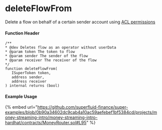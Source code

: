 # deleteFlowFrom

Delete a flow on behalf of a certain sender account using [ACL permissions](../../cfa-access-control-list-acl/)

#### Function Header

```solidity
/**
* @dev Deletes flow as an operator without userData
* @param token The token to flow
* @param sender The sender of the flow
* @param receiver The receiver of the flow
*/
function deleteFlowFrom(
   ISuperToken token,
   address sender,
   address receiver
) internal returns (bool)
```

#### Example Usage

{% embed url="https://github.com/superfluid-finance/super-examples/blob/0b90a34602dc9cab4a10ac59aefebef1bf5384cd/projects/money-streaming-intro/money-streaming-intro-hardhat/contracts/MoneyRouter.sol#L95" %}
